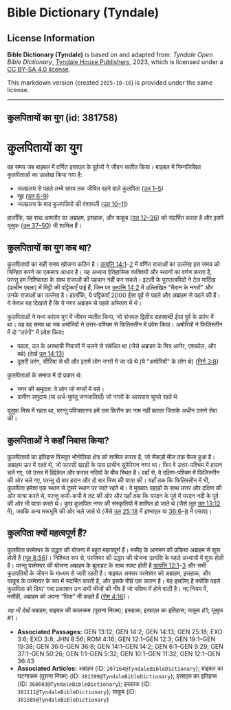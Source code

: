 # Bible Dictionary (Tyndale)

## License Information

**Bible Dictionary (Tyndale)** is based on and adapted from: _Tyndale Open Bible Dictionary_, [Tyndale House Publishers](https://tyndaleopenresources.com/), 2023, which is licensed under a [CC BY-SA 4.0 license](https://creativecommons.org/licenses/by-sa/4.0/legalcode.en).

This markdown version (created `2025-10-16`) is provided under the same license.



--------------------------------

## कुलपितायों का युग (id: 381758)

कुलपितायों का युग
=================

वह समय जब बाइबल में वर्णित इस्राएल के पूर्वजों ने जीवन व्यतीत किया। बाइबल में निम्नलिखित कुलपिताओं का उल्लेख किया गया है:

* जलप्रलय से पहले लम्बे समय तक जीवित रहने वाले कुलपिता ([उत 1–5](https://ref.ly/Gen1:1-Gen5:32))
* नूह ([उत 6–9](https://ref.ly/Gen6:1-Gen9:29))
* जलप्रलय के बाद कुलपतियों की वंशावली ([उत 10–11](https://ref.ly/Gen10:1-Gen11:32))

हालाँकि, यह शब्द आमतौर पर अब्राहम, इसहाक, और याकूब ([उत 12–36](https://ref.ly/Gen12:1-Gen36:43)) को संदर्भित करता है और इसमें यूसुफ ([उत 37–50](https://ref.ly/Gen37:1-Gen50:26)) भी शामिल हैं।

कुलपितायों का युग कब था?
------------------------

कुलपितायों का सही समय खोजना कठिन है। [उत्पत्ति 14:1](https://ref.ly/Gen14:1-Gen14:2)–[2](https://ref.ly/Gen14:1-Gen14:2) में वर्णित राजाओं का उल्लेख इस समय को चिन्हित करने का एकमात्र आधार है। यह अध्याय ऐतिहासिक व्यक्तियों और स्थानों का वर्णन करता है, परन्तु हम निश्चितता के साथ राजाओं की पहचान नहीं कर सकते। इटली के पुरातत्वविदों ने टेल मार्दिख (प्राचीन एबला) में मिट्टी की पट्टिकाएँ पाई हैं, जिन पर [उत्पत्ति 14:2](https://ref.ly/Gen14:2) में उल्लिखित "मैदान के नगरों" और उनके राजाओं का उल्लेख है। हालाँकि, ये पट्टिकाएँ 2000 ईसा पूर्व से पहले और अब्राहम से पहले की हैं। ये केवल यह दिखाते हैं कि ये नगर अब्राहम से पहले अस्तित्व में थे।

कुलपिताओं ने मध्य कांस्य युग में जीवन व्यतीत किया, जो संभवतः द्वितीय सहस्राब्दी ईसा पूर्व के प्रारंभ में था। यह वह समय था जब अमोरियों ने उत्तर\-पश्चिम से फिलिस्तीन में प्रवेश किया। अमोरियों ने फिलिस्तीन में दो "तरंगों" में प्रवेश किया:

* पहला, दल के अस्थायी निवासों में चलने से संबंधित था (जैसे अब्राहम के मित्र आनेर, एशकोल, और मम्रे) (देखें [उत 14:13\)](https://ref.ly/Gen14:13)
* दूसरी तरंग, सीरिया से थी और इसमें लोग नगरों में जा रहे थे (ये "अमोरियों" के लोग थे) ([निर्ग 3:8](https://ref.ly/Exod3:8))

कुलपिताओं के समाज में दो प्रकार थे:

* नगर की समुदाय: वे लोग जो नगरों में बसे।
* ग्रामीण समुदाय (या अर्ध\-घुमंतू जनजातियाँ) जो नगरों के आसपास घूमते रहते थे

यूसुफ मिस्र में रहता था, परन्तु पवित्रशास्त्र हमें उस फ़िरौन का नाम नहीं बताता जिसके अधीन उसने सेवा की।

कुलपिताओं ने कहाँ निवास किया?
-----------------------------

कुलपितायों का इतिहास विस्तृत भौगोलिक क्षेत्र को शामिल करता है, जो सैकड़ों मील तक फैला हुआ है। अब्राहम ऊर में रहते थे, जो फारसी खाड़ी के पास प्राचीन सुमेरियन नगर था। फिर वे उत्तर\-पश्चिम में हारान चले गए, जो उत्तर में हिद्देकेल और फरात नदियों के बीच स्थित है। वहाँ से, वे दक्षिण\-पश्चिम में फिलिस्तीन की ओर चले गए, परन्तु दो बार हरान और दो बार मिस्र की यात्रा की। यहाँ तक कि फिलिस्तीन में भी, कुलपिता हमेशा एक स्थान से दूसरे स्थान पर जाते रहते थे। वे मुख्यतः पहाड़ों के साथ उत्तर और दक्षिण की ओर यात्रा करते थे, परन्तु कभी\-कभी वे तट की ओर और यहाँ तक कि यरदन के पूर्व में यरदन नदी के पूर्व की ओर भी यात्रा करते थे। कुछ कुलपिता नगर की संस्कृतियों में शामिल हो जाते थे (जैसे लूत [उत 13:12](https://ref.ly/Gen13:12) में), जबकि अन्य मरूभूमि की ओर चले जाते थे (जैसे [उत](https://ref.ly/Gen13:12) [25:18](https://ref.ly/Gen25:18) में इश्माएल या [36:6](https://ref.ly/Gen36:6-Gen36:8)–[8](https://ref.ly/Gen36:6-Gen36:8) में एसाव)।

कुलपिता क्यों महत्वपूर्ण हैं?
-----------------------------

कुलपिता परमेश्वर के उद्धार की योजना में बहुत महत्वपूर्ण हैं। मसीह के आगमन की प्रक्रिया अब्राहम से शुरू होती है ([यूह 8:56](https://ref.ly/John8:56))। निश्चित रूप से, परमेश्वर की उद्धार की योजना उत्पत्ति के पहले अध्यायों में शुरू होती है। परन्तु परमेश्वर की योजना अब्राहम के बुलाहट के साथ स्पष्ट होती है [उत्पत्ति 12:1](https://ref.ly/Gen12:1-Gen12:3)–[3](https://ref.ly/Gen12:1-Gen12:3) और सभी कुलपतियों के जीवन के माध्यम से जारी रहती है। बाइबल अक्सर परमेश्वर को अब्राहम, इसहाक, और याकूब के परमेश्वर के रूप में संदर्भित करती है, और इसके पीछे एक कारण है। यह इसलिए है क्योंकि पहले कुलपिता को दिया' गया प्रकाशन उन सभी चीजों की नींव है जो भविष्य में होने वाली है। नए नियम में, मसीही, अब्राहम को अपना “पिता” भी कहते हैं ([रोम 4:16](https://ref.ly/Rom4:16))।

*यह भी देखें* अब्राहम; बाइबल की कालक्रम (पुराना नियम); इसहाक; इस्राएल का इतिहास; याकूब \#1; यूसुफ \#1।

* **Associated Passages:** GEN 13:12; GEN 14:2; GEN 14:13; GEN 25:18; EXO 3:6; EXO 3:8; JHN 8:56; ROM 4:16; GEN 12:1–GEN 12:3; GEN 19:1–GEN 19:38; GEN 36:6–GEN 36:8; GEN 14:1–GEN 14:2; GEN 6:1–GEN 9:29; GEN 37:1–GEN 50:26; GEN 1:1–GEN 5:32; GEN 10:1–GEN 11:32; GEN 12:1–GEN 36:43
* **Associated Articles:** अब्राहम (ID: `207164@TyndaleBibleDictionary`); बाइबल का घटनाक्रम (पुराना नियम) (ID: `381399@TyndaleBibleDictionary`); इस्राएल का इतिहास  (ID: `368603@TyndaleBibleDictionary`); इसहाक (ID: `381111@TyndaleBibleDictionary`); याकूब (ID: `381585@TyndaleBibleDictionary`)

